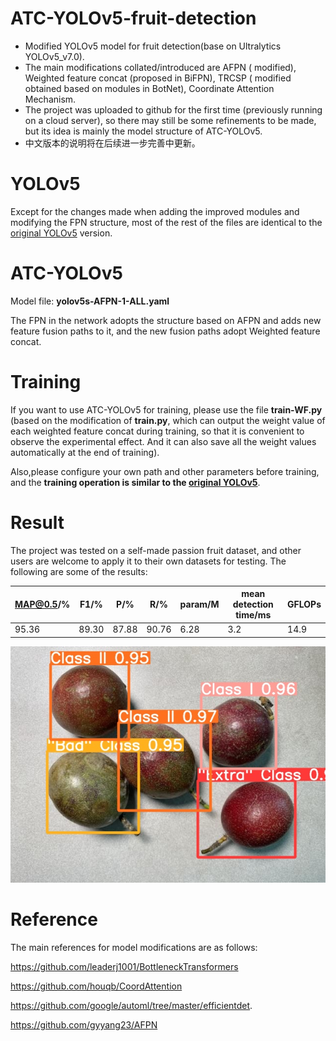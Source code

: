 # ATC-YOLOv5-fruit-detection
* Modified YOLOv5 model for fruit detection(base on Ultralytics YOLOv5_v7.0).
* The main modifications collated/introduced are AFPN ( modified), Weighted feature concat (proposed in BiFPN), TRCSP ( modified obtained based on modules in BotNet), Coordinate Attention Mechanism.
* The project was uploaded to github for the first time (previously running on a cloud server), so there may still be some refinements to be made, but its idea is mainly the model structure of ATC-YOLOv5.
* 中文版本的说明将在后续进一步完善中更新。

# YOLOv5
Except for the changes made when adding the improved modules and modifying the FPN structure, most of the rest of the files are identical to the [original YOLOv5](https://github.com/ultralytics/yolov5) version.

# ATC-YOLOv5
Model file: **yolov5s-AFPN-1-ALL.yaml**

The FPN in the network adopts the structure based on AFPN and adds new feature fusion paths to it, and the new fusion paths adopt Weighted feature concat.

# Training
If you want to use ATC-YOLOv5 for training, please use the file **train-WF.py** (based on the modification of **train.py**, which can output the weight value of each weighted feature concat during training, so that it is convenient to observe the experimental effect. And it can also save all the weight values automatically at the end of training).

Also,please configure your own path and other parameters before training, and the **training operation is similar to the [original YOLOv5](https://github.com/ultralytics/yolov5)**.

# Result
The project was tested on a self-made passion fruit dataset, and other users are welcome to apply it to their own datasets for testing. 
The following are some of the results:

| MAP@0.5/% | F1/% | P/% | R/% | param/M | mean detection time/ms | GFLOPs |
|-----------|------|-----|-----|---------|------------------------|--------|
|  95.36    |89.30 |87.88|90.76|   6.28  |         3.2            |   14.9 |

![test example](data/images/IMG_6887.jpg)

# Reference
The main references for model modifications are as follows:

https://github.com/leaderj1001/BottleneckTransformers

https://github.com/houqb/CoordAttention

https://github.com/google/automl/tree/master/efficientdet.

https://github.com/gyyang23/AFPN




